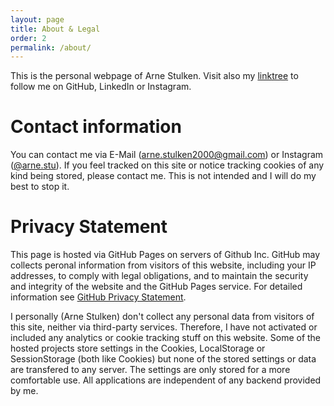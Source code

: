 ```yaml
---
layout: page
title: About & Legal
order: 2
permalink: /about/
---
```


This is the personal webpage of Arne Stulken.
Visit also my [linktree](https://linktr.ee/arne.stulken) to follow me on GitHub, LinkedIn or Instagram.

# Contact information
You can contact me via E-Mail ([arne.stulken2000@gmail.com](mailto:arne.stulken200@gmail.com)) or Instagram ([@arne.stu](https://instagram.com/arne.stu)).
If you feel tracked on this site or notice tracking cookies of any kind being stored, please contact me.
This is not intended and I will do my best to stop it.

# Privacy Statement
This page is hosted via GitHub Pages on servers of Github Inc.
GitHub may collects peronal information from visitors of this website, including your IP addresses, to comply with legal obligations, and to maintain the security and integrity of the website and the GitHub Pages service.
For detailed information see [GitHub Privacy Statement](https://docs.github.com/en/github/site-policy/github-privacy-statement).

I personally (Arne Stulken) don't collect any personal data from visitors of this site, neither via third-party services.
Therefore, I have not activated or included any analytics or cookie tracking stuff on this website.
Some of the hosted projects store settings in the Cookies, LocalStorage or SessionStorage (both like Cookies) but none of the stored settings or data are transfered to any server. The settings are only stored for a more comfortable use. All applications are independent of any backend provided by me.
